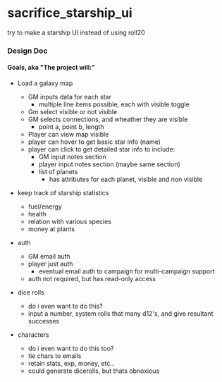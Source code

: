# sacrifice_starship_ui
try to make a starship UI instead of using roll20 

### Design Doc

#### Goals, aka "The project will:"

 * Load a galaxy map
   * GM inputs data for each star
     * multiple line items possible, each with visible toggle
   * Gm select visible or not visible
   * GM selects connections, and wheather they are visible
     * point a, point b, length
   * Player can view map visible
   * player can hover to get basic star info (name)
   * player can click to get detailed star info to include:
     * GM input notes section
     * player input notes section (maybe same section)
     * list of planets
       * has attributes for each planet, visible and non visible
     
     
   
 * keep track of starship statistics
   * fuel/energy
   * health
   * relation with various species
   * money at plants
   
 * auth
   * GM email auth
   * player just auth
     * eventual email auth to campaign for multi-campaign support
   * auth not required, but has read-only access 

 * dice rolls
   * do i even want to do this?
   * input a number, system rolls that many d12's, and give resultant successes
   
 * characters
   * do i even want to do this too? 
   * tie chars to emails
   * retain stats, exp, money, etc..
   * could generate dicerolls, but thats obnoxious 
